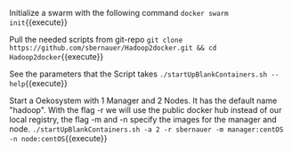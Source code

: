 Initialize a swarm with the following command
`docker swarm init`{{execute}}

Pull the needed scripts from git-repo
`git clone https://github.com/sbernauer/Hadoop2docker.git && cd Hadoop2docker`{{execute}}

See the parameters that the Script takes
`./startUpBlankContainers.sh --help`{{execute}}

Start a Oekosystem with 1 Manager and 2 Nodes.
It has the default name "hadoop".
With the flag -r we will use the public docker hub instead of our local registry, the flag -m and -n specify the images for the manager and node.
`./startUpBlankContainers.sh -a 2 -r sbernauer -m manager:centOS -n node:centOS`{{execute}}